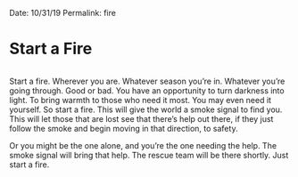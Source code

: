 Date: 10/31/19
Permalink: fire

# Start a Fire

![]()

Start a fire. Wherever you are. Whatever season you’re in. Whatever you’re going through. Good or bad. You have an opportunity to turn darkness into light. To bring warmth to those who need it most. You may even need it yourself. So start a fire. This will give the world a smoke signal to find you. This will let those that are lost see that there’s help out there, if they just follow the smoke and begin moving in that direction, to safety.

Or you might be the one alone, and you’re the one needing the help. The smoke signal will bring that help. The rescue team will be there shortly. Just start a fire.